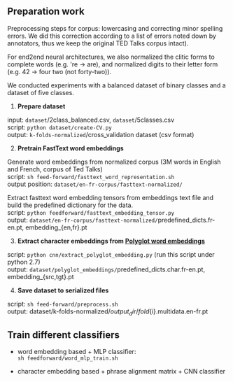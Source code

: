 ## Preparation work
 
Preprocessing steps for corpus: lowercasing and correcting minor spelling errors.
We did this correction according to a list of errors noted down by annotators, thus we keep the original TED Talks corpus intact). 

For end2end neural architectures, we also normalized the clitic forms to complete words (e.g. 're -> are), and normalized digits to their letter form (e.g. 42 -> four two (not forty-two)).

We conducted experiments with a balanced dataset of binary classes and a dataset of five classes. 

1. **Prepare dataset**

input: `dataset`/2class_balanced.csv, `dataset`/5classes.csv <br/>
script: `python dataset/create-CV.py` <br/>
output: `k-folds-normalized`/cross_validation dataset (csv format)

2. **Pretrain FastText word embeddings**

Generate word embeddings from normalized corpus (3M words in English and French, corpus of Ted Talks) <br/> 
script: `sh feed-forward/fasttext_word_representation.sh` <br/> 
output position: `dataset/en-fr-corpus/fasttext-normalized/`

Extract fasttext word embedding tensors from embeddings text file and build the predefined dictionary for the data. <br/> 
script: `python feedforward/fasttext_embedding_tensor.py` <br/> 
output: `dataset/en-fr-corpus/fasttext-normalized/`predefined_dicts.fr-en.pt, embedding_{en,fr}.pt

3. **Extract character embeddings from [Polyglot word embeddings](https://sites.google.com/site/rmyeid/projects/polyglot)**

script: `python cnn/extract_polyglot_embedding.py` (run this script under python 2.7)  <br/>
output: `dataset/polyglot_embeddings/`predefined_dicts.char.fr-en.pt, embedding_{src,tgt}.pt

4. **Save dataset to serialized files**

script: `sh feed-forward/preprocess.sh` <br/>
output: dataset/k-folds-normalized/${output_dir}/fold${i}.multidata.en-fr.pt

## Train different classifiers

- word embedding based + MLP classifier: <br/>
`sh feedforward/word_mlp_train.sh`    

- character embedding based + phrase alignment matrix + CNN classifier 

<!-- 
when do 5-class clf instead of 2-class:
change nwa/nwa.py: 

-->


<!-- ### questions on CNN architecture:
the code to build alignment matrix 
what does adaptive pooling do 
what is masked_cross_entropy? 
the forward function in encoders and classifiers <= train()

files not yet uploaded
dataset/en-fr-corpus/fasttext-normalized/*  1.73G
my pickled files 
polyglot embeddings 
-->

